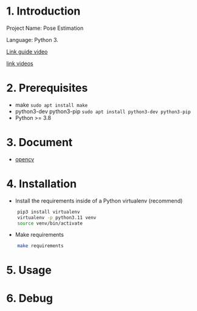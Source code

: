 # 1. Introduction
Project Name: Pose Estimation

Language: Python 3.

[Link guide video](https://www.youtube.com/watch?v=01sAkU_NvOY&t=533s)

[link videos](https://www.pexels.com)

# 2. Prerequisites
- make ```sudo apt install make```
- python3-dev python3-pip ```sudo apt install python3-dev python3-pip```
- Python >= 3.8

# 3. Document
- [opencv](https://docs.opencv.org/4.x/d1/dfb/intro.html)

# 4. Installation
- Install the requirements inside of a Python virtualenv (recommend)
```BASH
    pip3 install virtualenv
    virtualenv -p python3.11 venv
    source venv/bin/activate
```

- Make requirements
```BASH
    make requirements
```

# 5. Usage
# 6. Debug
